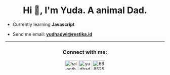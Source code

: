 <h1 align="center">Hi 👋, I'm Yuda. A animal Dad.</h1>

- Currently learning **Javascript**

- Send me email: **yudhadwi@restika.id**
<hr>
<h3 align="center">Connect with me:</h3>
<p align="center">
<a href="https://twitter.com/halonthe" target="blank"><img align="center" src="https://raw.githubusercontent.com/rahuldkjain/github-profile-readme-generator/master/src/images/icons/Social/twitter.svg" alt="halonthe" height="30" width="40" /></a>
<a href="https://linkedin.com/in/yudhadr" target="blank"><img align="center" src="https://raw.githubusercontent.com/rahuldkjain/github-profile-readme-generator/master/src/images/icons/Social/linked-in-alt.svg" alt="yudhadr" height="30" width="40" /></a>
<a href="https://discord.gg/668525546799628320" target="blank"><img align="center" src="https://raw.githubusercontent.com/rahuldkjain/github-profile-readme-generator/master/src/images/icons/Social/discord.svg" alt="668525546799628320" height="30" width="40" /></a>
</p

